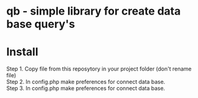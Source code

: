 # qb - simple library for create  data base query's

# Install
Step 1. Copy file from this reposytory in your project folder (don't rename file)
<br>
Step 2. In config.php make preferences for connect data base.
<br>
Step 3. In config.php make preferences for connect data base.
